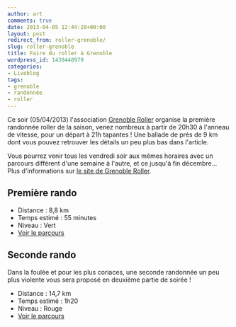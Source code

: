 ```yaml
---
author: art
comments: true
date: 2013-04-05 12:44:28+00:00
layout: post
redirect_from: roller-grenoble/
slug: roller-grenoble
title: Faire du roller à Grenoble
wordpress_id: 1438448979
categories:
- Liveblog
tags:
- grenoble
- randonnée
- roller
---
```


Ce soir (05/04/2013) l'association [Grenoble Roller](http://www.grenoble-roller.org/) organise la première randonnée roller de la saison, venez nombreux à partir de 20h30 à l'anneau de vitesse, pour un départ à 21h tapantes ! Une ballade de près de 9 km dont vous pouvez retrouver les détails un peu plus bas dans l'article. <!-- more -->

Vous pourrez venir tous les vendredi soir aux mêmes horaires avec un parcours différent d'une semaine à l'autre, et ce jusqu'à fin décembre... Plus d'informations sur [le site de Grenoble Roller](http://www.grenoble-roller.org/).


## Première rando

* Distance : 8,8 km
* Temps estimé : 55 minutes
* Niveau : Vert  
* [Voir le parcours](http://www.openrunner.com/index.php?id=2298597)


## Seconde rando


Dans la foulée et pour les plus coriaces, une seconde randonnée un peu plus violente vous sera proposé en deuxième partie de soirée !

* Distance : 14,7 km
* Temps estimé : 1h20
* Niveau : Rouge
* [Voir le parcours](http://www.openrunner.com/index.php?id=2298698)

